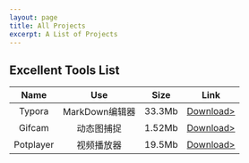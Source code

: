 ```yaml
---
layout: page
title: All Projects
excerpt: A List of Projects
---
```


## **Excellent Tools List**

|   Name    |     Use     |  Size  |                   Link                   |
| :-------: | :---------: | :----: | :--------------------------------------: |
|  Typora   | MarkDown编辑器 | 33.3Mb | [Download>](http://img.vinechen.com/typora-setup.exe) |
|  Gifcam   |    动态图捕捉    | 1.52Mb | [Download>](http://img.vinechen.com/GifCam.exe) |
| Potplayer |    视频播放器    | 19.5Mb | [Download>](http://potplayer.daum.net/?lang=zh_CN) |

